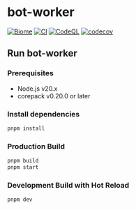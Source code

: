 # bot-worker

[![Biome](https://github.com/NID-roid/bot-worker/actions/workflows/biome.yml/badge.svg)](https://github.com/NID-roid/bot-worker/actions/workflows/biome.yml)
[![CI](https://github.com/NID-roid/bot-worker/actions/workflows/ci.yml/badge.svg)](https://github.com/NID-roid/bot-worker/actions/workflows/ci.yml)
[![CodeQL](https://github.com/NID-roid/bot-worker/actions/workflows/codeql.yml/badge.svg)](https://github.com/NID-roid/bot-worker/actions/workflows/codeql.yml)
[![codecov](https://codecov.io/gh/NID-roid/bot-worker/graph/badge.svg?token=QZY0ET2KNU)](https://codecov.io/gh/NID-roid/bot-worker)

## Run bot-worker

### Prerequisites

- Node.js v20.x
- corepack v0.20.0 or later

### Install dependencies

```bash
pnpm install
```

### Production Build

```bash
pnpm build
pnpm start
```

### Development Build with Hot Reload

```bash
pnpm dev
``` 
